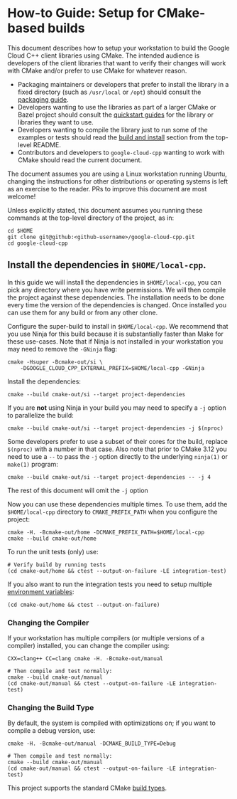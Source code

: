 # How-to Guide: Setup for CMake-based builds

This document describes how to setup your workstation to build the Google Cloud
C++ client libraries using CMake. The intended audience is developers of the
client libraries that want to verify their changes will work with CMake and/or
prefer to use CMake for whatever reason.

* Packaging maintainers or developers that prefer to install the library in a
  fixed directory (such as `/usr/local` or `/opt`) should consult the
  [packaging guide](/doc/packaging.md).
* Developers wanting to use the libraries as part of a larger CMake or Bazel
  project should consult the [quickstart guides](/README.md#quickstart) for the library
  or libraries they want to use.
* Developers wanting to compile the library just to run some of the examples or
  tests should read the [build and install](/README.md#building-and-installing)
  section from the top-level README.
* Contributors and developers to `google-cloud-cpp` wanting to work with CMake
  should read the current document.

The document assumes you are using a Linux workstation running Ubuntu, changing
the instructions for other distributions or operating systems is left as an
exercise to the reader. PRs to improve this document are most welcome!

Unless explicitly stated, this document assumes you running these commands at
the top-level directory of the project, as in:

```shell
cd $HOME
git clone git@github:<github-username>/google-cloud-cpp.git
cd google-cloud-cpp
```

## Install the dependencies in `$HOME/local-cpp`.

In this guide we will install the dependencies in `$HOME/local-cpp`, you can
pick any directory where you have write permissions. We will then compile the
project against these dependencies. The installation needs to be done every time
the version of the dependencies is changed. Once installed you can use them for
any build or from any other clone.

Configure the super-build to install in `$HOME/local-cpp`. We recommend that
you use Ninja for this build because it is substantially faster than Make for
these use-cases. Note that if Ninja is not installed in your workstation you may
need to remove the `-GNinja` flag:

```shell
cmake -Hsuper -Bcmake-out/si \
    -DGOOGLE_CLOUD_CPP_EXTERNAL_PREFIX=$HOME/local-cpp -GNinja
```

Install the dependencies:

```shell
cmake --build cmake-out/si --target project-dependencies
```

If you are **not** using Ninja in your build you may need to specify a `-j`
option to parallelize the build:

```shell
cmake --build cmake-out/si --target project-dependencies -j $(nproc)
```

Some developers prefer to use a subset of their cores for the build, replace
`$(nproc)` with a number in that case. Also note that prior to CMake 3.12 you
need to use a `--` to pass the `-j` option directly to the underlying `ninja(1)`
or `make(1)` program:

```shell
cmake --build cmake-out/si --target project-dependencies -- -j 4
```

The rest of this document will omit the `-j` option

Now you can use these dependencies multiple times. To use them, add the
`$HOME/local-cpp` directory to `CMAKE_PREFIX_PATH` when you configure the
project:

```shell
cmake -H. -Bcmake-out/home -DCMAKE_PREFIX_PATH=$HOME/local-cpp
cmake --build cmake-out/home
```

To run the unit tests (only) use:

```shell
# Verify build by running tests
(cd cmake-out/home && ctest --output-on-failure -LE integration-test)
```

If you also want to run the integration tests you need to setup multiple
[environment variables](/ci/etc/integration-tests-config.sh):

```shell
(cd cmake-out/home && ctest --output-on-failure)
```

### Changing the Compiler

If your workstation has multiple compilers (or multiple versions of a compiler)
installed, you can change the compiler using:

```shell
CXX=clang++ CC=clang cmake -H. -Bcmake-out/manual

# Then compile and test normally:
cmake --build cmake-out/manual
(cd cmake-out/manual && ctest --output-on-failure -LE integration-test)
```

### Changing the Build Type

By default, the system is compiled with optimizations on; if you want to compile
a debug version, use:

```shell
cmake -H. -Bcmake-out/manual -DCMAKE_BUILD_TYPE=Debug

# Then compile and test normally:
cmake --build cmake-out/manual
(cd cmake-out/manual && ctest --output-on-failure -LE integration-test)
```

This project supports the standard CMake
[build types](https://cmake.org/cmake/help/latest/variable/CMAKE_BUILD_TYPE.html).

